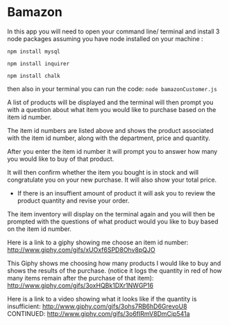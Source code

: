 # Bamazon

In this app you will need to open your command line/ terminal and install 3 node packages assuming you have node installed on your machine :
```
npm install mysql

npm install inquirer

npm install chalk
```

then also in your terminal you can run the code: ```node bamazonCustomer.js```

A list of products will be displayed and the terminal will then prompt you with a question about what item you would like to purchase based on the item id number.

The item id numbers are listed above and shows the product associated with the item id number, along with the department, price and quantity.

After you enter the item id number it will prompt you to answer how many you would like to buy of that product.

It will then confirm whether the item you bought is in stock and will congratulate you on your new purchase. It will also show your total price.

* If there is an insuffient amount of product it will ask you to review the product quantity and revise your order.

The item inventory will display on the terminal again and you will then be prompted with the questions of what product would you like to buy based on the item id number.

Here is a link to a giphy showing me choose an item id number: 
http://www.giphy.com/gifs/xUOxf6SPD8Ohv8pQJO

This Giphy shows me choosing how many products I would like to buy and shows the results of the purchase. (notice it logs the quantity in red of how many items remain after the purchase of that item):
http://www.giphy.com/gifs/3oxHQBk1DXr1NWGP16

Here is a link to a video showing what it looks like if the quantity is insufficient: http://www.giphy.com/gifs/3ohs7RB6hD6GrevoU8 CONTINUED: http://www.giphy.com/gifs/3o6fIRmV8DmCip541a

